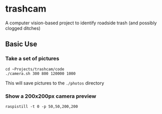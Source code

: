 # trashcam
A computer vision-based project to identify roadside trash (and possibly clogged ditches)

## Basic Use
### Take a set of pictures 
```
cd ~Projects/trashcam/code
./camera.sh 300 800 120000 1000
```
This will save pictures to the `./photos` directory

### Show a 200x200px camera preview
```raspistill -t 0 -p 50,50,200,200```
